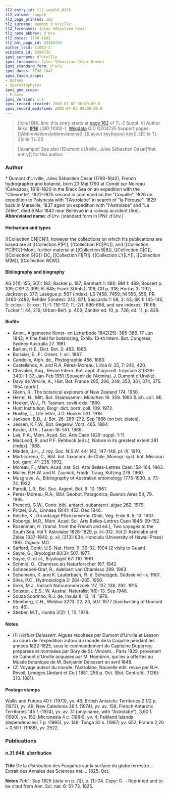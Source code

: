 ```yaml
---
tl2_entry_id: tl2_suppl6_0176
tl2_volume: suppl6
tl2_page_printed: 162
tl2_surname: Dumont d'Urville
tl2_forenames: Jules Sébastien César
tl2_name_abbrev: d'Urv.
tl2_dates: 1790-1842
tl2_bhl_page_id: 33260150
author_lsid: 11002-1
wikidata_id: Q204735
ipni_surname: d'Urville
ipni_forenames: Jules Sébastian César Dumont
ipni_standard_form: d'Urv.
ipni_dates: 1790-1842
ipni_taxon_scope: 
- Botany
- Spermatophytes
ipni_geo_scope: 
- France
ipni_version: 1.1
ipni_record_created: 2003-07-02 00:00:00.0
ipni_record_modified: 2003-07-02 00:00:00.0
---
```


> [!cite] BHL link: this entry starts at [page 162](https://www.biodiversitylibrary.org/page/33260150) of TL-2 Suppl. VI
> Author links: [IPNI](https://www.ipni.org/a/11002-1) LSID 11002-1, [Wikidata](https://www.wikidata.org/wiki/Q204735) QID Q204735
> Support pages: [[Abbreviations|abbreviations]], [[Layout key|layout key]], [[Cite TL-2|cite TL-2]]

> [!example] See also [[Dumont dUrville, Jules Sébastien César|first entry]] for this author

### Author

\* Dumont d'Urville, Jules Sébastien César (1790-1842), French hydrographer and botanist, born 23 Mai 1790 at Condé sur Noireau (Calvados), 1819-1820 in the Black Sea on an expedition with the "Chevrette", 1822-1825 second in command on the "Coquille", 1826 on expedition to Polynesia with "l'Astrolabe" in search of "la Pérouse", 1829 back in Marseille, 1837 again on expedition with "l'Astrolabe" and "La Zélée", died 8 Mai 1842 near Bellevue in a railway accident (fire). 
**Abbreviated name**: *d'Urv.* \[standard form in IPNI: *d'Urv.*\]

#### Herbarium and types

[[Collection CN|CN]], however the collections on which his publications are based are at [[Collection P|P]], [[Collection PC|PC]], and [[Collection PC|PC]]-Mont, further material at [[Collection B|B]], [[Collection G|G]], [[Collection G|G]]-DC, [[Collection FI|FI]], [[Collection LY|LY]], [[Collection M|M]], [[Collection W|W]].

#### Bibliography and biography

AG 2(1): 155, 5(2): 182; Backer p. 187; Barnhart 1: 480; BM 1: 489; Bossert p. 109; CSP 2: 399, 6: 645; Frank 3(Anh.): 108; GR p. 318; Hortus 3: 1192; Jackson p. 377; Lasègue p. 567 (index); LS 7458, 7459; NI 555, 556; PR 2480-2482; Rehder 5(index): 242, 871; Saccardo 1: 68, 2: 43; SK 1: 145-146, 5: cclxxiii, 8: xxx; TL-1: 116-117; TL-2/1: 696-698, and see indexes; TR 68; Tucker 1: 44, 216; Urban-Berl. p. 406; Zander ed. 10, p. 726, ed. 11, p. 829.

#### Biofile

- Anon., Algemeene Konst- en Letterbode 1842(25): 385-386. 17 Jun 1842; A fine field for botanizing, Exhib. 13-th Intern. Bot. Congress, Sydney Australia 27. 1981.
- Baillon, H.E., Dict. Bot. 2: 483. 1885.
- Boissier, E., Fl. Orient. 1: xiii. 1867.
- Candolle, Alph. de., Phytographie 456. 1880.
- Castellanos, A. and R.A. Pérez-Moreau, Lilloa 6: 35, 7: 240, 420.
- Chevalier, Aug., Revue Intern. Bot. appl. d'agricult. tropicale 31(339-340): 1-37. Jan-Feb 1951 (Souvenir de l'Admiral. J. Dumont d'Urville).
- Davy de Virville, A., Hist. Bot. France 205, 206, 349, 353, 361, 374, 375. 1954 (portr.).
- Glenn, R., The botanical explorers of New Zealand 174. 1950.
- Hertel, H., Mitt. Bot. Staatssamml. München 16. 359. 1980 (Lich. coll. M).
- Hooker, W.J., Fl. Tasman. cxviii-cxix. 1860.
- Hunt Institution, Biogr. dict. portr. coll. 109. 1972.
- Huxley, L., Life letter, J.D. Hooker 531. 1918.
- Jackson, B.D., J. Bot. 26: 269-272. Sep 1888 (on bot. plates).
- Jessen, K.F.W., Bot. Gegenw. Vorz. 465. 1864.
- Koster, J.Th., Taxon 18: 551. 1969.
- Lair, P.A., Mém. Acad. Sci. Arts Caen 1829: suppl. 1-11.
- MacLeod, R. and P.F. Rehbock (eds.), Nature in its greatest extent 281 (index). 1988.
- Maiden, J.H., J. roy. Soc. N.S.W. 44: 142, 147-149, *pl. IX.* 1910.
- Marticorena, C., Bibl. bot. taxonom. de Chile, Monogr. syst. bot. Missouri bot. gard. 41: 235. 1992.
- Moreau, F., Mém. Acad. nat. Sci. Arts Belles-Lettres Caen 158-164. 1963.
- Müller, R.H.W. and R. Zaunick, Friedr. Traug. Kützing 279. 1960.
- Musgrave, A., Bibliography of Australian entomology 1775-1930. p. 73-74. 1932.
- Parodi, L.R., Bol. Soc. Argent. Bot. 9: 10. 1961.
- Pérez-Moreau, R.A., Bibl. Geobot. Patagonica, Buenos Aires 54, 79. 1965.
- Prescott, G.W., Contr. bibl. antarct. subantarct. algae 262. 1979.
- Pritzel, G.A., Linnaea 19(4): 452. Dec 1846.
- Reiche, K., Grundzüge Pflanzenverbr. Chile, Veg. Erde 8: 8, 13. 1907.
- Roberge, M.R., Mém. Acad. Sci. Arts Belles-Lettres Caen 1845: 99-152.
- Rosenman, H. (transl. from the French and ed.), Two voyages to the South Sea. Vol 1: Astrolabe 1826-1829, p. liii-312. Vol 2: Astrolabe and Zélée 1837-1840, p. xii, \[313\]-634. Honolulu (University of Hawaii Press) 1987. *Copies*: MO.
- Safford, Contr. U.S. Nat. Herb. 9: 30-32. 1904 (2 visits to Guam).
- Sayre, G., Bryologist 80(3): 507. 1977.
- Sayre, G. et al., Bryologist 67: 110. 1961.
- Schmid, G., Chamisso als Naturforscher 167. 1942.
- Schneebeli-Graf, R., Adelbert von Chamisso 299. 1983.
- Schumann, K. and K. Lauterbach, Fl. d. Schutzgeb. Südsee viii-ix. 1901.
- Silva, P.C., Hydrobiologia 2: 264-265. 1950.
- Sirks, M.J., Indisch Natuuronderzoek 117, 137, 138, 292. 1915.
- Souster, J.E.S., W. Austral. Naturalist 1(6): 13. Sep 1948.
- Souza Sobrinho, R.J. de, Insula 8: 13, 14. 1976.
- Steinberg, C.H., Webbia 32(1): 22, 23, 507. 1977 (handwriting of Dumont no. 46).
- Stieber, M.T., Huntia 3(2): 1, 10. 1979.

#### Notes

- (1) *Herbier Delessert*. Algues récoltées par Dumont d'Urville et Lesson au cours de l'expédition autour du monde de la Coquille pendant les années 1822-1825, sous le commandement du Capitaine Duperrey; préparées et nommées par Bory de St.-Vincent... Paris 1829, provenant de Dumont d'Urville acquises par M. Hombron, qui les a offertes au Musée botanique de M. Benjamin Delessert en avril 1848.
- (2) Voyage auteur du monde, l'Astrolabe, Nouvelle édit. revue par B.H. Révoil, Limoges (Ardant et Ce.) 1881. 256 p. Oct. (Bot. Centralbl. 7(36): 310. 1881).

#### Postage stamps

Wallis and Futuna 40 f. (1973), yv. 46; British Antarctic Territories 2 1/2 p. (1973), yv. 49; New Caledonia 36 f. (1974), yv. av. 158; French Antarctic Territories 145 f. (1974), yv. av. 31 (only name, with "Astrolabe"), 3,60 f. (1990), yv. 152; Micronesia 4 c. (1984), yv. 4; Falkland Islands (dependencies) 7 p. (1985), yv. 149; Tonga 32 s. (1987) yv. 652; France 2,20 + 0,50 f. (1988), yv. 2522.

### Publications

##### n.31.948. distribution

**Title**
De la *distribution* des *Fougères* sur la surface du *globe* terrestre... Extrait des Annales des Sciences nat.... 1825. Oct.

**Notes**
*Publ*.: Sep 1825 (date on p. \[1\]), p. \[1\]-24. *Copy*: G. – Reprinted and to be cited from Ann. Sci. nat. 6: 51-73. 1825.

